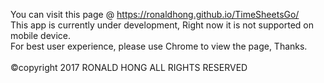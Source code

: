 You can visit this page @ https://ronaldhong.github.io/TimeSheetsGo/
<br/>
This app is currently under development, Right now it is not supported on mobile device.
<br/>
For best user experience, please use Chrome to view the page, Thanks.
<br/>
<br/>
&copy;copyright 2017 RONALD HONG ALL RIGHTS RESERVED
